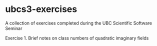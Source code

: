# ubcs3-exercises
A collection of exercises completed during the UBC Scientific Software Seminar

Exercise 1. Brief notes on class numbers of quadratic imaginary fields